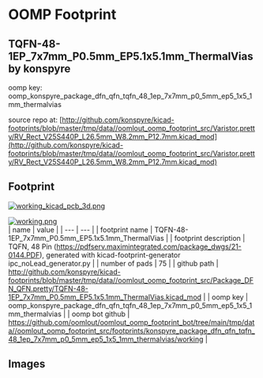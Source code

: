 # OOMP Footprint  
## TQFN-48-1EP_7x7mm_P0.5mm_EP5.1x5.1mm_ThermalVias  by konspyre  
  
oomp key: oomp_konspyre_package_dfn_qfn_tqfn_48_1ep_7x7mm_p0_5mm_ep5_1x5_1mm_thermalvias  
  
source repo at: [http://github.com/konspyre/kicad-footprints/blob/master/tmp/data//oomlout_oomp_footprint_src/Varistor.pretty/RV_Rect_V25S440P_L26.5mm_W8.2mm_P12.7mm.kicad_mod](http://github.com/konspyre/kicad-footprints/blob/master/tmp/data//oomlout_oomp_footprint_src/Varistor.pretty/RV_Rect_V25S440P_L26.5mm_W8.2mm_P12.7mm.kicad_mod)  
## Footprint  
  
[![working_kicad_pcb_3d.png](working_kicad_pcb_3d_600.png)](working_kicad_pcb_3d.png)  
  
[![working.png](working_600.png)](working.png)  
| name | value | 
| --- | --- | 
| footprint name | TQFN-48-1EP_7x7mm_P0.5mm_EP5.1x5.1mm_ThermalVias | 
| footprint description | TQFN, 48 Pin (https://pdfserv.maximintegrated.com/package_dwgs/21-0144.PDF), generated with kicad-footprint-generator ipc_noLead_generator.py | 
| number of pads | 75 | 
| github path | http://github.com/konspyre/kicad-footprints/blob/master/tmp/data//oomlout_oomp_footprint_src/Package_DFN_QFN.pretty/TQFN-48-1EP_7x7mm_P0.5mm_EP5.1x5.1mm_ThermalVias.kicad_mod | 
| oomp key | oomp_konspyre_package_dfn_qfn_tqfn_48_1ep_7x7mm_p0_5mm_ep5_1x5_1mm_thermalvias | 
| oomp bot github | https://github.com/oomlout/oomlout_oomp_footprint_bot/tree/main/tmp/data//oomlout_oomp_footprint_src/footprints/konspyre_package_dfn_qfn_tqfn_48_1ep_7x7mm_p0_5mm_ep5_1x5_1mm_thermalvias/working | 
## Images  
